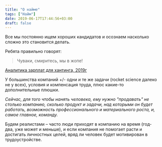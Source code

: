 ```yaml
---
title: "О найме"
tags: ["Найм"]
date: 2019-06-17T17:44:56+03:00
draft: false
---
```


Все мы постоянно ищем хороших кандидатов и осознаем насколько сложно это становится делать.

Ребята правильно говорят:

> Чуваки, смиритесь, мы в жопе!

[Аналитика зарплат для хантинга, 2019г](https://vc.ru/hr/71793-analitika-zarplat-dlya-hantinga-2019g)

У большинства компаний +/- одни и те же задачи (rocket science далеко не у всех), условия и компенсация труда, плюс какие-то дополнительные плюшки.

_Сейчас, для того чтобы нанять человека, ему нужно "продавать" не столько компанию, сколько продукт и задачи, над которыми он будет работать,
возможность профессионального и материального роста, и, самое главное, команду._

Будем реалистами – часто люди приходят в компанию на время (год-два, уже может и меньше), и если компания не помогает расти и достигать личностных целей,
вряд ли человек будет мотивирован в трудоустройстве.
